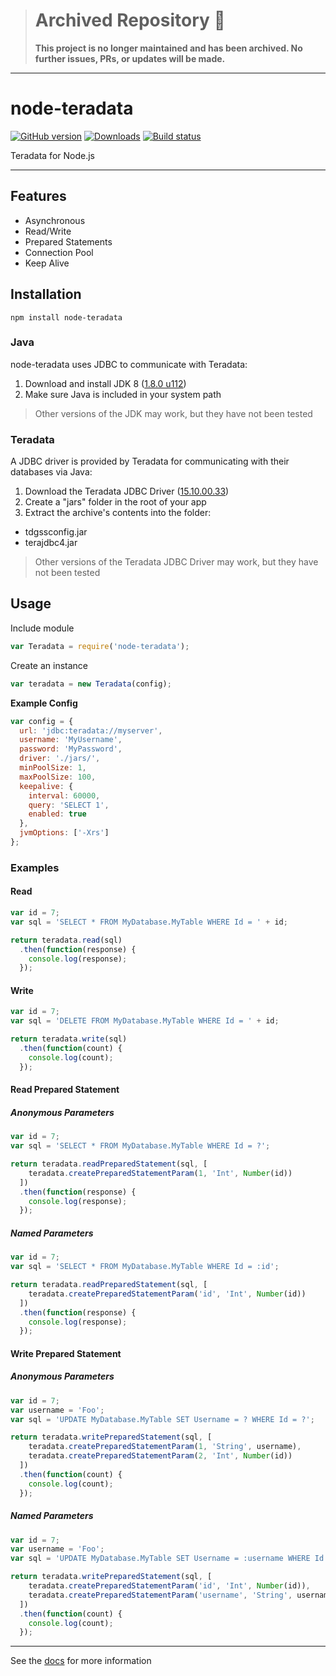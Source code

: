 > # Archived Repository 🚨
> **This project is no longer maintained and has been archived. No further issues, PRs, or updates will be made.**
---

# node-teradata

[![GitHub version](https://badge.fury.io/gh/2Toad%2Fnode-teradata.svg)](https://github.com/2Toad/node-teradata/releases)
[![Downloads](https://img.shields.io/npm/dm/node-teradata.svg)](https://www.npmjs.com/package/node-teradata)
[![Build status](https://github.com/2toad/node-teradata/actions/workflows/ci.yml/badge.svg)](https://github.com/2Toad/node-teradata/actions/workflows/ci.yml)

Teradata for Node.js

---

## Features

 * Asynchronous
 * Read/Write
 * Prepared Statements
 * Connection Pool
 * Keep Alive

## Installation

`npm install node-teradata`

### Java

node-teradata uses JDBC to communicate with Teradata:

1. Download and install JDK 8 ([1.8.0 u112](http://www.oracle.com/technetwork/java/javase/downloads/jdk8-downloads-2133151.html))
2. Make sure Java is included in your system path

> Other versions of the JDK may work, but they have not been tested

### Teradata

A JDBC driver is provided by Teradata for communicating with their databases via Java:

1. Download the Teradata JDBC Driver ([15.10.00.33](http://downloads.teradata.com/download/connectivity/jdbc-driver))
2. Create a "jars" folder in the root of your  app
3. Extract the archive's contents into the folder:
  * tdgssconfig.jar
  * terajdbc4.jar

> Other versions of the Teradata JDBC Driver may work, but they have not been tested

## Usage

Include module
```js
var Teradata = require('node-teradata');
```

Create an instance
```js
var teradata = new Teradata(config);
```

**Example Config**
```js
var config = {
  url: 'jdbc:teradata://myserver',
  username: 'MyUsername',
  password: 'MyPassword',
  driver: './jars/',
  minPoolSize: 1,
  maxPoolSize: 100,
  keepalive: {
    interval: 60000,
    query: 'SELECT 1',
    enabled: true
  },
  jvmOptions: ['-Xrs']
};
```

### Examples

#### Read
```js
var id = 7;
var sql = 'SELECT * FROM MyDatabase.MyTable WHERE Id = ' + id;

return teradata.read(sql)
  .then(function(response) {
    console.log(response);
  });
```

#### Write
```js
var id = 7;
var sql = 'DELETE FROM MyDatabase.MyTable WHERE Id = ' + id;

return teradata.write(sql)
  .then(function(count) {
    console.log(count);
  });
```

#### Read Prepared Statement

##### Anonymous Parameters
```js
var id = 7;
var sql = 'SELECT * FROM MyDatabase.MyTable WHERE Id = ?';

return teradata.readPreparedStatement(sql, [
    teradata.createPreparedStatementParam(1, 'Int', Number(id))
  ])
  .then(function(response) {
    console.log(response);
  });
```

##### Named Parameters
```js
var id = 7;
var sql = 'SELECT * FROM MyDatabase.MyTable WHERE Id = :id';

return teradata.readPreparedStatement(sql, [
    teradata.createPreparedStatementParam('id', 'Int', Number(id))
  ])
  .then(function(response) {
    console.log(response);
  });
```

#### Write Prepared Statement

##### Anonymous Parameters
```js
var id = 7;
var username = 'Foo';
var sql = 'UPDATE MyDatabase.MyTable SET Username = ? WHERE Id = ?';

return teradata.writePreparedStatement(sql, [
    teradata.createPreparedStatementParam(1, 'String', username),
    teradata.createPreparedStatementParam(2, 'Int', Number(id))
  ])
  .then(function(count) {
    console.log(count);
  });
```

##### Named Parameters

```js
var id = 7;
var username = 'Foo';
var sql = 'UPDATE MyDatabase.MyTable SET Username = :username WHERE Id = :id';

return teradata.writePreparedStatement(sql, [
    teradata.createPreparedStatementParam('id', 'Int', Number(id)),
    teradata.createPreparedStatementParam('username', 'String', username)
  ])
  .then(function(count) {
    console.log(count);
  });
```

---

See the [docs](https://github.com/2Toad/node-teradata/tree/master/docs) for more information
